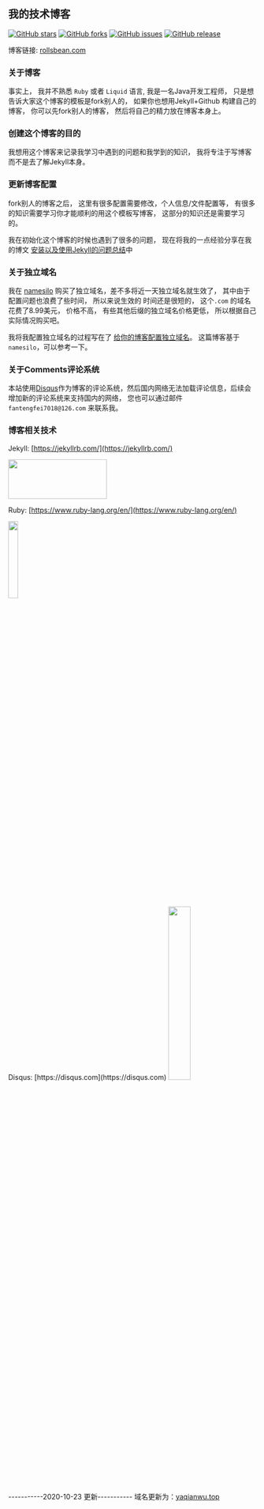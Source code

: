 ## 我的技术博客
[![GitHub stars](https://img.shields.io/github/stars/RollsBean/rollsbean.github.io.svg)](https://github.com/RollsBean/rollsbean.github.com/stargazers)
[![GitHub forks](https://img.shields.io/github/forks/RollsBean/rollsbean.github.io.svg)](https://github.com/RollsBean/rollsbean.github.com/network)
[![GitHub issues](https://img.shields.io/github/issues/RollsBean/rollsbean.github.io.svg)](https://github.com/RollsBean/rollsbean.github.com/issues)
[![GitHub release](https://img.shields.io/github/release/RollsBean/rollsbean.github.io.svg)](https://github.com/RollsBean/rollsbean.github.com/releases)

博客链接: [rollsbean.com](https://rollsbean.com)

### 关于博客

事实上， 我并不熟悉 `Ruby` 或者 `Liquid` 语言, 我是一名Java开发工程师， 只是想告诉大家这个博客的模板是fork别人的， 如果你也想用Jekyll+Github
构建自己的博客， 你可以先fork别人的博客， 然后将自己的精力放在博客本身上。


### 创建这个博客的目的

我想用这个博客来记录我学习中遇到的问题和我学到的知识， 我将专注于写博客而不是去了解Jekyll本身。


### 更新博客配置

fork别人的博客之后， 这里有很多配置需要修改，个人信息/文件配置等， 有很多的知识需要学习你才能顺利的用这个模板写博客， 这部分的知识还是需要学习的。

我在初始化这个博客的时候也遇到了很多的问题， 现在将我的一点经验分享在我的博文 [安装以及使用Jekyll的问题总结](https://rollsbean.com/2018/08/06/initail-blog-bugs-summarize/)中

### 关于独立域名

我在 [namesilo](https://www.namesilo.com) 购买了独立域名，差不多将近一天独立域名就生效了， 其中由于配置问题也浪费了些时间， 所以来说生效的
时间还是很短的， 这个`.com` 的域名花费了8.99美元， 价格不高， 有些其他后缀的独立域名价格更低， 所以根据自己实际情况购买吧。 

我将我配置独立域名的过程写在了 [给你的博客配置独立域名](https://rollsbean.com/2018/08/10/configure-private-domain/)。 这篇博客基于
`namesilo`，可以参考一下。

### 关于Comments评论系统

本站使用[Disqus](https://disqus.com/)作为博客的评论系统，然后国内网络无法加载评论信息，后续会增加新的评论系统来支持国内的网络， 您也可以通过邮件
`fantengfei7018@126.com` 来联系我。

### 博客相关技术

Jekyll: [https://jekyllrb.com/](https://jekyllrb.com/)

<img src="https://davewentzel.com/images/jekyll.png" width="200px" height="80px"/>

Ruby: [https://www.ruby-lang.org/en/](https://www.ruby-lang.org/en/)

<img src="https://blog.webhostpython.com/wp-content/uploads/2015/08/Ruby-language-e1440787260291.png" width="20%" height="20%"/>
<br>
Disqus: [https://disqus.com](https://disqus.com)

<img src="http://foreveryoungadult.com/_uploads/images-new/50197/disqustips__span.png" width="30%" height="30%"/>

-----------2020-10-23 更新-----------
域名更新为：[yaqianwu.top](yaqianwu.top)